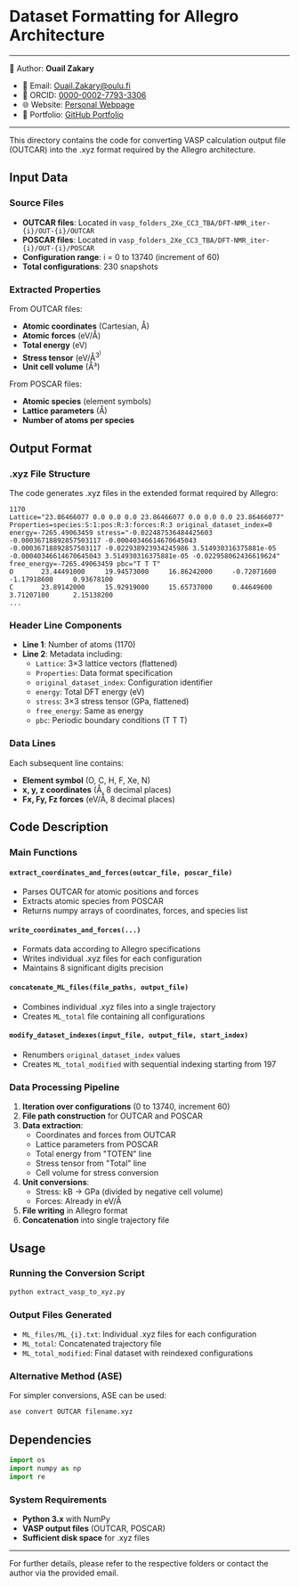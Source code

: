 # Dataset Formatting for Allegro Architecture

---
📄 Author: **Ouail Zakary**  
- 📧 Email: [Ouail.Zakary@oulu.fi](mailto:Ouail.Zakary@oulu.fi)  
- 🔗 ORCID: [0000-0002-7793-3306](https://orcid.org/0000-0002-7793-3306)  
- 🌐 Website: [Personal Webpage](https://cc.oulu.fi/~nmrwww/members/Ouail_Zakary.html)  
- 📁 Portfolio: [GitHub Portfolio](https://ozakary.github.io/)
---

This directory contains the code for converting VASP calculation output file (OUTCAR) into the .xyz format required by the Allegro architecture.

## Input Data

### Source Files
- **OUTCAR files**: Located in `vasp_folders_2Xe_CC3_TBA/DFT-NMR_iter-{i}/OUT-{i}/OUTCAR`
- **POSCAR files**: Located in `vasp_folders_2Xe_CC3_TBA/DFT-NMR_iter-{i}/OUT-{i}/POSCAR`
- **Configuration range**: i = 0 to 13740 (increment of 60)
- **Total configurations**: 230 snapshots

### Extracted Properties
From OUTCAR files:
- **Atomic coordinates** (Cartesian, Å)
- **Atomic forces** (eV/Å)
- **Total energy** (eV)
- **Stress tensor** (eV/Å<sup>3<sup>)
- **Unit cell volume** (Å³)

From POSCAR files:
- **Atomic species** (element symbols)
- **Lattice parameters** (Å)
- **Number of atoms per species**

## Output Format

### .xyz File Structure
The code generates .xyz files in the extended format required by Allegro:

```
1170
Lattice="23.86466077 0.0 0.0 0.0 23.86466077 0.0 0.0 0.0 23.86466077" Properties=species:S:1:pos:R:3:forces:R:3 original_dataset_index=0 energy=-7265.49063459 stress="-0.022487536484425603 -0.00036718892857503117 -0.00040346614670645043 -0.00036718892857503117 -0.022938923934245986 3.514930316375881e-05 -0.00040346614670645043 3.514930316375881e-05 -0.022958062436619624" free_energy=-7265.49063459 pbc="T T T"
O       23.44491000     19.94573000     16.86242000     -0.72071600     -1.17918600     0.93678100
C       23.89142000     15.92919000     15.65737000     0.44649600      3.71207100      2.15138200
...
```

### Header Line Components
- **Line 1**: Number of atoms (1170)
- **Line 2**: Metadata including:
  - `Lattice`: 3×3 lattice vectors (flattened)
  - `Properties`: Data format specification
  - `original_dataset_index`: Configuration identifier
  - `energy`: Total DFT energy (eV)
  - `stress`: 3×3 stress tensor (GPa, flattened)
  - `free_energy`: Same as energy
  - `pbc`: Periodic boundary conditions (T T T)

### Data Lines
Each subsequent line contains:
- **Element symbol** (O, C, H, F, Xe, N)
- **x, y, z coordinates** (Å, 8 decimal places)
- **Fx, Fy, Fz forces** (eV/Å, 8 decimal places)

## Code Description

### Main Functions

#### `extract_coordinates_and_forces(outcar_file, poscar_file)`
- Parses OUTCAR for atomic positions and forces
- Extracts atomic species from POSCAR
- Returns numpy arrays of coordinates, forces, and species list

#### `write_coordinates_and_forces(...)`
- Formats data according to Allegro specifications
- Writes individual .xyz files for each configuration
- Maintains 8 significant digits precision

#### `concatenate_ML_files(file_paths, output_file)`
- Combines individual .xyz files into a single trajectory
- Creates `ML_total` file containing all configurations

#### `modify_dataset_indexes(input_file, output_file, start_index)`
- Renumbers `original_dataset_index` values
- Creates `ML_total_modified` with sequential indexing starting from 197

### Data Processing Pipeline

1. **Iteration over configurations** (0 to 13740, increment 60)
2. **File path construction** for OUTCAR and POSCAR
3. **Data extraction**:
   - Coordinates and forces from OUTCAR
   - Lattice parameters from POSCAR
   - Total energy from "TOTEN" line
   - Stress tensor from "Total" line
   - Cell volume for stress conversion
4. **Unit conversions**:
   - Stress: kB → GPa (divided by negative cell volume)
   - Forces: Already in eV/Å
5. **File writing** in Allegro format
6. **Concatenation** into single trajectory file

## Usage

### Running the Conversion Script
```bash
python extract_vasp_to_xyz.py
```

### Output Files Generated
- `ML_files/ML_{i}.txt`: Individual .xyz files for each configuration
- `ML_total`: Concatenated trajectory file
- `ML_total_modified`: Final dataset with reindexed configurations

### Alternative Method (ASE)
For simpler conversions, ASE can be used:
```bash
ase convert OUTCAR filename.xyz
```
## Dependencies

```python
import os
import numpy as np
import re
```

### System Requirements
- **Python 3.x** with NumPy
- **VASP output files** (OUTCAR, POSCAR)
- **Sufficient disk space** for .xyz files

---

For further details, please refer to the respective folders or contact the author via the provided email.	
